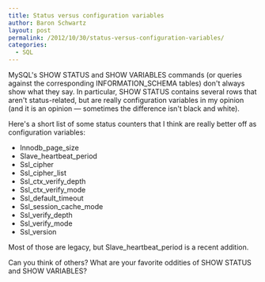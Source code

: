 ```yaml
---
title: Status versus configuration variables
author: Baron Schwartz
layout: post
permalink: /2012/10/30/status-versus-configuration-variables/
categories:
  - SQL
---
```

MySQL's SHOW STATUS and SHOW VARIABLES commands (or queries against the corresponding INFORMATION_SCHEMA tables) don't always show what they say. In particular, SHOW STATUS contains several rows that aren't status-related, but are really configuration variables in my opinion (and it is an opinion &#8212; sometimes the difference isn't black and white).

Here's a short list of some status counters that I think are really better off as configuration variables:

*   Innodb\_page\_size
*   Slave\_heartbeat\_period
*   Ssl_cipher
*   Ssl\_cipher\_list
*   Ssl\_ctx\_verify_depth
*   Ssl\_ctx\_verify_mode
*   Ssl\_default\_timeout
*   Ssl\_session\_cache_mode
*   Ssl\_verify\_depth
*   Ssl\_verify\_mode
*   Ssl_version

Most of those are legacy, but Slave\_heartbeat\_period is a recent addition.

Can you think of others? What are your favorite oddities of SHOW STATUS and SHOW VARIABLES?
